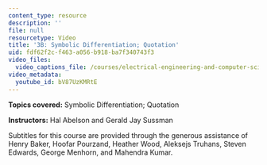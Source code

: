 ```yaml
---
content_type: resource
description: ''
file: null
resourcetype: Video
title: '3B: Symbolic Differentiation; Quotation'
uid: fdf62f2c-f463-a056-b918-ba7f340743f3
video_files:
  video_captions_file: /courses/electrical-engineering-and-computer-science/6-001-structure-and-interpretation-of-computer-programs-spring-2005/video-lectures/3b-symbolic-differentiation-quotation/bV87UzKMRtE.vtt
video_metadata:
  youtube_id: bV87UzKMRtE
---
```


**Topics covered:** Symbolic Differentiation; Quotation

**Instructors:** Hal Abelson and Gerald Jay Sussman

Subtitles for this course are provided through the generous assistance of Henry Baker, Hoofar Pourzand, Heather Wood, Aleksejs Truhans, Steven Edwards, George Menhorn, and Mahendra Kumar.